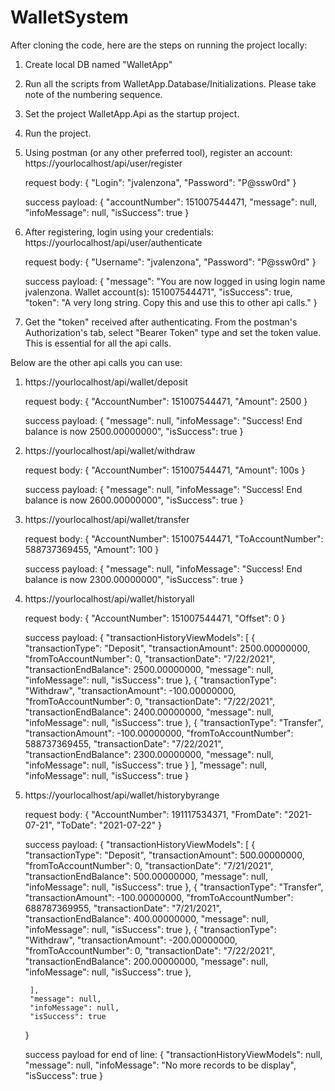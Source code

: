 # WalletSystem

After cloning the code, here are the steps on running the project locally:

1. Create local DB named "WalletApp"
2. Run all the scripts from WalletApp.Database/Initializations. Please take note of the numbering sequence.
3. Set the project WalletApp.Api as the startup project.
4. Run the project. 
5. Using postman (or any other preferred tool), register an account: 
    https://yourlocalhost/api/user/register

    request body:
    {
        "Login": "jvalenzona",
        "Password": "P@ssw0rd"
    }

    success payload:
    {
        "accountNumber": 151007544471,
        "message": null,
        "infoMessage": null,
        "isSuccess": true
    }

6. After registering, login using your credentials:
    https://yourlocalhost/api/user/authenticate

    request body:
    {
        "Username": "jvalenzona",
        "Password": "P@ssw0rd"
    }

    success payload:
    {
        "message": "You are now logged in using login name jvalenzona. Wallet account(s): 151007544471",
        "isSuccess": true,
        "token": "A very long string. Copy this and use this to other api calls."
    }

7. Get the "token" received after authenticating. From the postman's Authorization's tab, select "Bearer Token" type and set the token value. 
This is essential for all the api calls.


Below are the other api calls you can use:


1. https://yourlocalhost/api/wallet/deposit

    request body:
    {
        "AccountNumber": 151007544471,
        "Amount": 2500
    }

    success payload:
    {
        "message": null,
        "infoMessage": "Success! End balance is now 2500.00000000",
        "isSuccess": true
    }

2. https://yourlocalhost/api/wallet/withdraw

    request body:
    {
        "AccountNumber": 151007544471,
        "Amount": 100s
    }

    success payload:
    {
        "message": null,
        "infoMessage": "Success! End balance is now 2600.00000000",
        "isSuccess": true
    }

3. https://yourlocalhost/api/wallet/transfer

    request body:
    {
        "AccountNumber": 151007544471,
        "ToAccountNumber": 588737369455,
        "Amount": 100
    }

    success payload:
    {
        "message": null,
        "infoMessage": "Success! End balance is now 2300.00000000",
        "isSuccess": true
    }

4. https://yourlocalhost/api/wallet/historyall

    request body:
    {
        "AccountNumber": 151007544471,
        "Offset": 0
    }


    success payload:
    {
        "transactionHistoryViewModels": [
            {
                "transactionType": "Deposit",
                "transactionAmount": 2500.00000000,
                "fromToAccountNumber": 0,
                "transactionDate": "7/22/2021",
                "transactionEndBalance": 2500.00000000,
                "message": null,
                "infoMessage": null,
                "isSuccess": true
            },
            {
                "transactionType": "Withdraw",
                "transactionAmount": -100.00000000,
                "fromToAccountNumber": 0,
                "transactionDate": "7/22/2021",
                "transactionEndBalance": 2400.00000000,
                "message": null,
                "infoMessage": null,
                "isSuccess": true
            },
            {
                "transactionType": "Transfer",
                "transactionAmount": -100.00000000,
                "fromToAccountNumber": 588737369455,
                "transactionDate": "7/22/2021",
                "transactionEndBalance": 2300.00000000,
                "message": null,
                "infoMessage": null,
                "isSuccess": true
            }
        ],
        "message": null,
        "infoMessage": null,
        "isSuccess": true
    }


5. https://yourlocalhost/api/wallet/historybyrange

    request body:
    {
        "AccountNumber": 191117534371,
        "FromDate": "2021-07-21",
        "ToDate": "2021-07-22"
    }

    success payload:
    {
        "transactionHistoryViewModels": [
            {
                "transactionType": "Deposit",
                "transactionAmount": 500.00000000,
                "fromToAccountNumber": 0,
                "transactionDate": "7/21/2021",
                "transactionEndBalance": 500.00000000,
                "message": null,
                "infoMessage": null,
                "isSuccess": true
            },
            {
                "transactionType": "Transfer",
                "transactionAmount": -100.00000000,
                "fromToAccountNumber": 688787369955,
                "transactionDate": "7/21/2021",
                "transactionEndBalance": 400.00000000,
                "message": null,
                "infoMessage": null,
                "isSuccess": true
            },
            {
                "transactionType": "Withdraw",
                "transactionAmount": -200.00000000,
                "fromToAccountNumber": 0,
                "transactionDate": "7/22/2021",
                "transactionEndBalance": 200.00000000,
                "message": null,
                "infoMessage": null,
                "isSuccess": true
            },
        
        ],
        "message": null,
        "infoMessage": null,
        "isSuccess": true
    }

    success payload for end of line:
    {
        "transactionHistoryViewModels": null,
        "message": null,
        "infoMessage": "No more records to be display",
        "isSuccess": true
    }